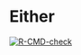 # Either

<!-- badges: start -->
[![R-CMD-check](https://github.com/stla/Either/workflows/R-CMD-check/badge.svg)](https://github.com/stla/Either/actions)
<!-- badges: end -->

